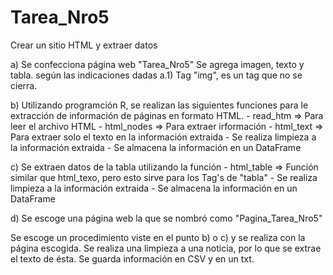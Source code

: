 # Tarea_Nro5
Crear un sitio HTML y extraer datos

a) Se confecciona página web "Tarea_Nro5" Se agrega imagen, texto y tabla. según las indicaciones dadas a.1) Tag "img", es un tag que no se cierra.

b) Utilizando programción R, se realizan las siguientes funciones para le extracción de información de páginas en formato HTML. - read_htm => Para leer el archivo HTML - html_nodes => Para extraer irformación - html_text => Para extraer solo el texto en la información extraida - Se realiza limpieza a la información extraida - Se almacena la información en un DataFrame

c) Se extraen datos de la tabla utilizando la función - html_table => Función similar que html_texo, pero esto sirve para los Tag's de "tabla" - Se realiza limpieza a la información extraida - Se almacena la información en un DataFrame

d) Se escoge una página web la que se nombró como "Pagina_Tarea_Nro5"

Se escoge un procedimiento viste en el punto b) o c) y se realiza con la página escogida.
Se realiza una limpieza a una noticia, por lo que se extrae el texto de ésta.
Se guarda información en CSV y en un txt.
